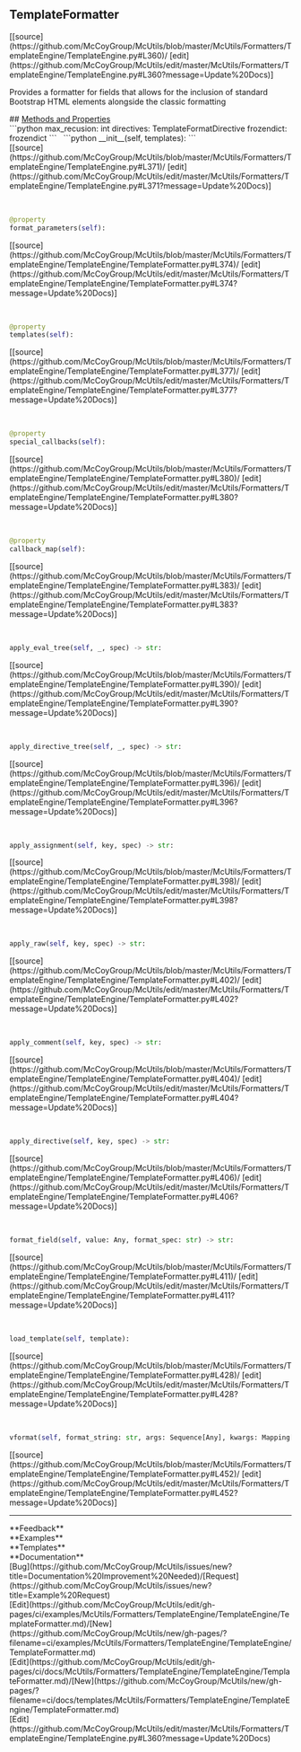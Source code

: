 ## <a id="McUtils.Formatters.TemplateEngine.TemplateEngine.TemplateFormatter">TemplateFormatter</a> 

<div class="docs-source-link" markdown="1">
[[source](https://github.com/McCoyGroup/McUtils/blob/master/McUtils/Formatters/TemplateEngine/TemplateEngine.py#L360)/
[edit](https://github.com/McCoyGroup/McUtils/edit/master/McUtils/Formatters/TemplateEngine/TemplateEngine.py#L360?message=Update%20Docs)]
</div>

Provides a formatter for fields that allows for
the inclusion of standard Bootstrap HTML elements
alongside the classic formatting







<div class="collapsible-section">
 <div class="collapsible-section collapsible-section-header" markdown="1">
## <a class="collapse-link" data-toggle="collapse" href="#methods" markdown="1"> Methods and Properties</a> <a class="float-right" data-toggle="collapse" href="#methods"><i class="fa fa-chevron-down"></i></a>
 </div>
 <div class="collapsible-section collapsible-section-body collapse show" id="methods" markdown="1">
 ```python
max_recusion: int
directives: TemplateFormatDirective
frozendict: frozendict
```
<a id="McUtils.Formatters.TemplateEngine.TemplateEngine.TemplateFormatter.__init__" class="docs-object-method">&nbsp;</a> 
```python
__init__(self, templates): 
```
<div class="docs-source-link" markdown="1">
[[source](https://github.com/McCoyGroup/McUtils/blob/master/McUtils/Formatters/TemplateEngine/TemplateEngine.py#L371)/
[edit](https://github.com/McCoyGroup/McUtils/edit/master/McUtils/Formatters/TemplateEngine/TemplateEngine.py#L371?message=Update%20Docs)]
</div>


<a id="McUtils.Formatters.TemplateEngine.TemplateEngine.TemplateFormatter.format_parameters" class="docs-object-method">&nbsp;</a> 
```python
@property
format_parameters(self): 
```
<div class="docs-source-link" markdown="1">
[[source](https://github.com/McCoyGroup/McUtils/blob/master/McUtils/Formatters/TemplateEngine/TemplateEngine/TemplateFormatter.py#L374)/
[edit](https://github.com/McCoyGroup/McUtils/edit/master/McUtils/Formatters/TemplateEngine/TemplateEngine/TemplateFormatter.py#L374?message=Update%20Docs)]
</div>


<a id="McUtils.Formatters.TemplateEngine.TemplateEngine.TemplateFormatter.templates" class="docs-object-method">&nbsp;</a> 
```python
@property
templates(self): 
```
<div class="docs-source-link" markdown="1">
[[source](https://github.com/McCoyGroup/McUtils/blob/master/McUtils/Formatters/TemplateEngine/TemplateEngine/TemplateFormatter.py#L377)/
[edit](https://github.com/McCoyGroup/McUtils/edit/master/McUtils/Formatters/TemplateEngine/TemplateEngine/TemplateFormatter.py#L377?message=Update%20Docs)]
</div>


<a id="McUtils.Formatters.TemplateEngine.TemplateEngine.TemplateFormatter.special_callbacks" class="docs-object-method">&nbsp;</a> 
```python
@property
special_callbacks(self): 
```
<div class="docs-source-link" markdown="1">
[[source](https://github.com/McCoyGroup/McUtils/blob/master/McUtils/Formatters/TemplateEngine/TemplateEngine/TemplateFormatter.py#L380)/
[edit](https://github.com/McCoyGroup/McUtils/edit/master/McUtils/Formatters/TemplateEngine/TemplateEngine/TemplateFormatter.py#L380?message=Update%20Docs)]
</div>


<a id="McUtils.Formatters.TemplateEngine.TemplateEngine.TemplateFormatter.callback_map" class="docs-object-method">&nbsp;</a> 
```python
@property
callback_map(self): 
```
<div class="docs-source-link" markdown="1">
[[source](https://github.com/McCoyGroup/McUtils/blob/master/McUtils/Formatters/TemplateEngine/TemplateEngine/TemplateFormatter.py#L383)/
[edit](https://github.com/McCoyGroup/McUtils/edit/master/McUtils/Formatters/TemplateEngine/TemplateEngine/TemplateFormatter.py#L383?message=Update%20Docs)]
</div>


<a id="McUtils.Formatters.TemplateEngine.TemplateEngine.TemplateFormatter.apply_eval_tree" class="docs-object-method">&nbsp;</a> 
```python
apply_eval_tree(self, _, spec) -> str: 
```
<div class="docs-source-link" markdown="1">
[[source](https://github.com/McCoyGroup/McUtils/blob/master/McUtils/Formatters/TemplateEngine/TemplateEngine/TemplateFormatter.py#L390)/
[edit](https://github.com/McCoyGroup/McUtils/edit/master/McUtils/Formatters/TemplateEngine/TemplateEngine/TemplateFormatter.py#L390?message=Update%20Docs)]
</div>


<a id="McUtils.Formatters.TemplateEngine.TemplateEngine.TemplateFormatter.apply_directive_tree" class="docs-object-method">&nbsp;</a> 
```python
apply_directive_tree(self, _, spec) -> str: 
```
<div class="docs-source-link" markdown="1">
[[source](https://github.com/McCoyGroup/McUtils/blob/master/McUtils/Formatters/TemplateEngine/TemplateEngine/TemplateFormatter.py#L396)/
[edit](https://github.com/McCoyGroup/McUtils/edit/master/McUtils/Formatters/TemplateEngine/TemplateEngine/TemplateFormatter.py#L396?message=Update%20Docs)]
</div>


<a id="McUtils.Formatters.TemplateEngine.TemplateEngine.TemplateFormatter.apply_assignment" class="docs-object-method">&nbsp;</a> 
```python
apply_assignment(self, key, spec) -> str: 
```
<div class="docs-source-link" markdown="1">
[[source](https://github.com/McCoyGroup/McUtils/blob/master/McUtils/Formatters/TemplateEngine/TemplateEngine/TemplateFormatter.py#L398)/
[edit](https://github.com/McCoyGroup/McUtils/edit/master/McUtils/Formatters/TemplateEngine/TemplateEngine/TemplateFormatter.py#L398?message=Update%20Docs)]
</div>


<a id="McUtils.Formatters.TemplateEngine.TemplateEngine.TemplateFormatter.apply_raw" class="docs-object-method">&nbsp;</a> 
```python
apply_raw(self, key, spec) -> str: 
```
<div class="docs-source-link" markdown="1">
[[source](https://github.com/McCoyGroup/McUtils/blob/master/McUtils/Formatters/TemplateEngine/TemplateEngine/TemplateFormatter.py#L402)/
[edit](https://github.com/McCoyGroup/McUtils/edit/master/McUtils/Formatters/TemplateEngine/TemplateEngine/TemplateFormatter.py#L402?message=Update%20Docs)]
</div>


<a id="McUtils.Formatters.TemplateEngine.TemplateEngine.TemplateFormatter.apply_comment" class="docs-object-method">&nbsp;</a> 
```python
apply_comment(self, key, spec) -> str: 
```
<div class="docs-source-link" markdown="1">
[[source](https://github.com/McCoyGroup/McUtils/blob/master/McUtils/Formatters/TemplateEngine/TemplateEngine/TemplateFormatter.py#L404)/
[edit](https://github.com/McCoyGroup/McUtils/edit/master/McUtils/Formatters/TemplateEngine/TemplateEngine/TemplateFormatter.py#L404?message=Update%20Docs)]
</div>


<a id="McUtils.Formatters.TemplateEngine.TemplateEngine.TemplateFormatter.apply_directive" class="docs-object-method">&nbsp;</a> 
```python
apply_directive(self, key, spec) -> str: 
```
<div class="docs-source-link" markdown="1">
[[source](https://github.com/McCoyGroup/McUtils/blob/master/McUtils/Formatters/TemplateEngine/TemplateEngine/TemplateFormatter.py#L406)/
[edit](https://github.com/McCoyGroup/McUtils/edit/master/McUtils/Formatters/TemplateEngine/TemplateEngine/TemplateFormatter.py#L406?message=Update%20Docs)]
</div>


<a id="McUtils.Formatters.TemplateEngine.TemplateEngine.TemplateFormatter.format_field" class="docs-object-method">&nbsp;</a> 
```python
format_field(self, value: Any, format_spec: str) -> str: 
```
<div class="docs-source-link" markdown="1">
[[source](https://github.com/McCoyGroup/McUtils/blob/master/McUtils/Formatters/TemplateEngine/TemplateEngine/TemplateFormatter.py#L411)/
[edit](https://github.com/McCoyGroup/McUtils/edit/master/McUtils/Formatters/TemplateEngine/TemplateEngine/TemplateFormatter.py#L411?message=Update%20Docs)]
</div>


<a id="McUtils.Formatters.TemplateEngine.TemplateEngine.TemplateFormatter.load_template" class="docs-object-method">&nbsp;</a> 
```python
load_template(self, template): 
```
<div class="docs-source-link" markdown="1">
[[source](https://github.com/McCoyGroup/McUtils/blob/master/McUtils/Formatters/TemplateEngine/TemplateEngine/TemplateFormatter.py#L428)/
[edit](https://github.com/McCoyGroup/McUtils/edit/master/McUtils/Formatters/TemplateEngine/TemplateEngine/TemplateFormatter.py#L428?message=Update%20Docs)]
</div>


<a id="McUtils.Formatters.TemplateEngine.TemplateEngine.TemplateFormatter.vformat" class="docs-object-method">&nbsp;</a> 
```python
vformat(self, format_string: str, args: Sequence[Any], kwargs: Mapping[str, Any]): 
```
<div class="docs-source-link" markdown="1">
[[source](https://github.com/McCoyGroup/McUtils/blob/master/McUtils/Formatters/TemplateEngine/TemplateEngine/TemplateFormatter.py#L452)/
[edit](https://github.com/McCoyGroup/McUtils/edit/master/McUtils/Formatters/TemplateEngine/TemplateEngine/TemplateFormatter.py#L452?message=Update%20Docs)]
</div>
 </div>
</div>












---


<div markdown="1" class="text-secondary">
<div class="container">
  <div class="row">
   <div class="col" markdown="1">
**Feedback**   
</div>
   <div class="col" markdown="1">
**Examples**   
</div>
   <div class="col" markdown="1">
**Templates**   
</div>
   <div class="col" markdown="1">
**Documentation**   
</div>
   <div class="col" markdown="1">
   
</div>
   <div class="col" markdown="1">
   
</div>
   <div class="col" markdown="1">
   
</div>
</div>
  <div class="row">
   <div class="col" markdown="1">
[Bug](https://github.com/McCoyGroup/McUtils/issues/new?title=Documentation%20Improvement%20Needed)/[Request](https://github.com/McCoyGroup/McUtils/issues/new?title=Example%20Request)   
</div>
   <div class="col" markdown="1">
[Edit](https://github.com/McCoyGroup/McUtils/edit/gh-pages/ci/examples/McUtils/Formatters/TemplateEngine/TemplateEngine/TemplateFormatter.md)/[New](https://github.com/McCoyGroup/McUtils/new/gh-pages/?filename=ci/examples/McUtils/Formatters/TemplateEngine/TemplateEngine/TemplateFormatter.md)   
</div>
   <div class="col" markdown="1">
[Edit](https://github.com/McCoyGroup/McUtils/edit/gh-pages/ci/docs/McUtils/Formatters/TemplateEngine/TemplateEngine/TemplateFormatter.md)/[New](https://github.com/McCoyGroup/McUtils/new/gh-pages/?filename=ci/docs/templates/McUtils/Formatters/TemplateEngine/TemplateEngine/TemplateFormatter.md)   
</div>
   <div class="col" markdown="1">
[Edit](https://github.com/McCoyGroup/McUtils/edit/master/McUtils/Formatters/TemplateEngine/TemplateEngine.py#L360?message=Update%20Docs)   
</div>
   <div class="col" markdown="1">
   
</div>
   <div class="col" markdown="1">
   
</div>
   <div class="col" markdown="1">
   
</div>
</div>
</div>
</div>